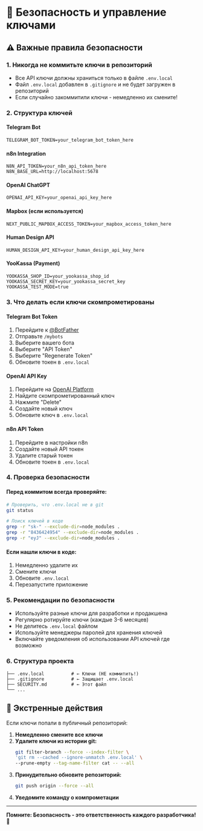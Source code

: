 # 🔐 Безопасность и управление ключами

## ⚠️ Важные правила безопасности

### 1. Никогда не коммитьте ключи в репозиторий
- Все API ключи должны храниться только в файле `.env.local`
- Файл `.env.local` добавлен в `.gitignore` и не будет загружен в репозиторий
- Если случайно закоммитили ключи - немедленно их смените!

### 2. Структура ключей

#### Telegram Bot
```env
TELEGRAM_BOT_TOKEN=your_telegram_bot_token_here
```

#### n8n Integration
```env
N8N_API_TOKEN=your_n8n_api_token_here
N8N_BASE_URL=http://localhost:5678
```

#### OpenAI ChatGPT
```env
OPENAI_API_KEY=your_openai_api_key_here
```

#### Mapbox (если используется)
```env
NEXT_PUBLIC_MAPBOX_ACCESS_TOKEN=your_mapbox_access_token_here
```

#### Human Design API
```env
HUMAN_DESIGN_API_KEY=your_human_design_api_key_here
```

#### YooKassa (Payment)
```env
YOOKASSA_SHOP_ID=your_yookassa_shop_id
YOOKASSA_SECRET_KEY=your_yookassa_secret_key
YOOKASSA_TEST_MODE=true
```

### 3. Что делать если ключи скомпрометированы

#### Telegram Bot Token
1. Перейдите к [@BotFather](https://t.me/BotFather)
2. Отправьте `/mybots`
3. Выберите вашего бота
4. Выберите "API Token"
5. Выберите "Regenerate Token"
6. Обновите токен в `.env.local`

#### OpenAI API Key
1. Перейдите на [OpenAI Platform](https://platform.openai.com/api-keys)
2. Найдите скомпрометированный ключ
3. Нажмите "Delete"
4. Создайте новый ключ
5. Обновите ключ в `.env.local`

#### n8n API Token
1. Перейдите в настройки n8n
2. Создайте новый API токен
3. Удалите старый токен
4. Обновите токен в `.env.local`

### 4. Проверка безопасности

#### Перед коммитом всегда проверяйте:
```bash
# Проверить, что .env.local не в git
git status

# Поиск ключей в коде
grep -r "sk-" --exclude-dir=node_modules .
grep -r "8436424954" --exclude-dir=node_modules .
grep -r "eyJ" --exclude-dir=node_modules .
```

#### Если нашли ключи в коде:
1. Немедленно удалите их
2. Смените ключи
3. Обновите `.env.local`
4. Перезапустите приложение

### 5. Рекомендации по безопасности

- Используйте разные ключи для разработки и продакшена
- Регулярно ротируйте ключи (каждые 3-6 месяцев)
- Не делитесь `.env.local` файлом
- Используйте менеджеры паролей для хранения ключей
- Включайте уведомления об использовании API ключей где возможно

### 6. Структура проекта

```
├── .env.local          # ← Ключи (НЕ коммитить!)
├── .gitignore          # ← Защищает .env.local
├── SECURITY.md         # ← Этот файл
└── ...
```

## 🚨 Экстренные действия

Если ключи попали в публичный репозиторий:

1. **Немедленно смените все ключи**
2. **Удалите ключи из истории git:**
   ```bash
   git filter-branch --force --index-filter \
   'git rm --cached --ignore-unmatch .env.local' \
   --prune-empty --tag-name-filter cat -- --all
   ```
3. **Принудительно обновите репозиторий:**
   ```bash
   git push origin --force --all
   ```
4. **Уведомите команду о компрометации**

---

**Помните: Безопасность - это ответственность каждого разработчика! 🔐**
